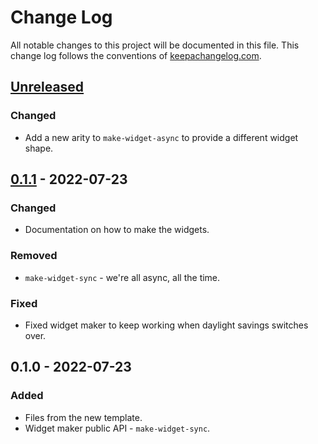 # Change Log
All notable changes to this project will be documented in this file. This change log follows the conventions of [keepachangelog.com](http://keepachangelog.com/).

## [Unreleased]
### Changed
- Add a new arity to `make-widget-async` to provide a different widget shape.

## [0.1.1] - 2022-07-23
### Changed
- Documentation on how to make the widgets.

### Removed
- `make-widget-sync` - we're all async, all the time.

### Fixed
- Fixed widget maker to keep working when daylight savings switches over.

## 0.1.0 - 2022-07-23
### Added
- Files from the new template.
- Widget maker public API - `make-widget-sync`.

[Unreleased]: https://sourcehost.site/your-name/forclojure-solutions/compare/0.1.1...HEAD
[0.1.1]: https://sourcehost.site/your-name/forclojure-solutions/compare/0.1.0...0.1.1
